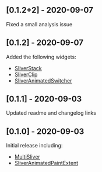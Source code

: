 ## [0.1.2+2] - 2020-09-07

Fixed a small analysis issue

## [0.1.2] - 2020-09-07

Added the following widgets:
- [SliverStack](https://github.com/Kavantix/sliver_tools/blob/master/lib/src/sliver_stack.dart)
- [SliverClip](https://github.com/Kavantix/sliver_tools/blob/master/lib/src/sliver_clip.dart)
- [SliverAnimatedSwitcher](https://github.com/Kavantix/sliver_tools/blob/master/lib/src/sliver_animated_switcher.dart)

## [0.1.1] - 2020-09-03

Updated readme and changelog links

## [0.1.0] - 2020-09-03

Initial release including:
- [MultiSliver](https://github.com/Kavantix/sliver_tools/blob/master/lib/src/multi_sliver.dart)
- [SliverAnimatedPaintExtent](https://github.com/Kavantix/sliver_tools/blob/master/lib/src/sliver_animated_paint_extent.dart)
